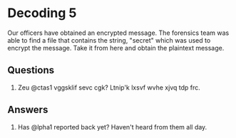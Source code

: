 # Decoding 5
Our officers have obtained an encrypted message. The forensics team was able to find a file that contains the string, "secret" which was used to encrypt the message. Take it from here and obtain the plaintext message.

## Questions
1. Zeu @ctas1 vggsklif sevc cgk? Ltnip'k lxsvf wvhe xjvq tdp frc.

## Answers
1. Has @lpha1 reported back yet? Haven't heard from them all day.

